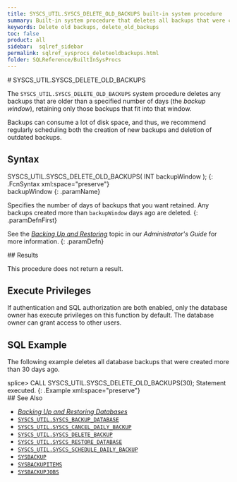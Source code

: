 ```yaml
---
title: SYSCS_UTIL.SYSCS_DELETE_OLD_BACKUPS built-in system procedure
summary: Built-in system procedure that deletes all backups that were created more than a certain number of days ago.
keywords: Delete old backups, delete_old_backups
toc: false
product: all
sidebar:  sqlref_sidebar
permalink: sqlref_sysprocs_deleteoldbackups.html
folder: SQLReference/BuiltInSysProcs
---
```

<section>
<div class="TopicContent" data-swiftype-index="true" markdown="1">
# SYSCS_UTIL.SYSCS_DELETE_OLD_BACKUPS

The `SYSCS_UTIL.SYSCS_DELETE_OLD_BACKUPS` system procedure deletes any
backups that are older than a specified number of days (the *backup
window*), retaining only those backups that fit into that window.

Backups can consume a lot of disk space, and thus, we recommend
regularly scheduling both the creation of new backups and deletion of
outdated backups.

## Syntax

<div class="fcnWrapperWide" markdown="1">
    SYSCS_UTIL.SYSCS_DELETE_OLD_BACKUPS( INT backupWindow );
{: .FcnSyntax xml:space="preserve"}

</div>
<div class="paramList" markdown="1">
backupWindow
{: .paramName}

Specifies the number of days of backups that you want retained. Any
backups created more than `backupWindow` days ago are deleted.
{: .paramDefnFirst}

See the [*Backing Up and Restoring*](onprem_admin_backingup.html) topic
in our *Administrator's Guide* for more information.
{: .paramDefn}

</div>
## Results

This procedure does not return a result.

## Execute Privileges

If authentication and SQL authorization are both enabled, only the
database owner has execute privileges on this function by default. The
database owner can grant access to other users.

## SQL Example

The following example deletes all database backups that were created
more than 30 days ago.

<div class="preWrapperWide" markdown="1">
    splice> CALL SYSCS_UTIL.SYSCS_DELETE_OLD_BACKUPS(30);
    Statement executed.
{: .Example xml:space="preserve"}

</div>
## See Also

* [*Backing Up and Restoring Databases*](onprem_admin_backingup.html)
* [`SYSCS_UTIL.SYSCS_BACKUP_DATABASE`](sqlref_sysprocs_backupdb.html)
* [`SYSCS_UTIL.SYSCS_CANCEL_DAILY_BACKUP`](sqlref_sysprocs_canceldailybackup.html)
* [`SYSCS_UTIL.SYSCS_DELETE_BACKUP`](sqlref_sysprocs_deletebackup.html)
* [`SYSCS_UTIL.SYSCS_RESTORE_DATABASE`](sqlref_sysprocs_restoredb.html)
* [`SYSCS_UTIL.SYSCS_SCHEDULE_DAILY_BACKUP`](sqlref_sysprocs_scheduledailybackup.html)
* [`SYSBACKUP`](sqlref_systables_sysbackup.html)
* [`SYSBACKUPITEMS`](sqlref_systables_sysbackupitems.html)
* [`SYSBACKUPJOBS`](sqlref_systables_sysbackupjobs.html)

</div>
</section>
